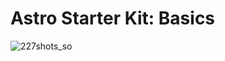 # Astro Starter Kit: Basics

![227shots_so](https://github.com/user-attachments/assets/e25ed0c8-ecb3-45d9-a453-163219b1b833)
